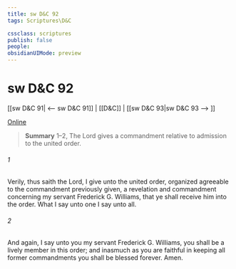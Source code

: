 ```yaml
---
title: sw D&C 92
tags: Scriptures\D&C

cssclass: scriptures
publish: false
people:
obsidianUIMode: preview
---
```


# sw D&C 92
[[sw D&C 91| <-- sw D&C 91]] | [[D&C]] | [[sw D&C 93|sw D&C 93 --> ]]

[Online](https://churchofjesuschrist.org/study/scriptures/dc-testament/dc/92?lang=eng)

> __Summary__
1–2, The Lord gives a commandment relative to admission to the united order.

###### 1 
Verily, thus saith the Lord, I give unto the united order, organized agreeable to the commandment previously given, a revelation and commandment concerning my servant Frederick G. Williams, that ye shall receive him into the order. What I say unto one I say unto all.

###### 2 
And again, I say unto you my servant Frederick G. Williams, you shall be a lively member in this order; and inasmuch as you are faithful in keeping all former commandments you shall be blessed forever. Amen.

